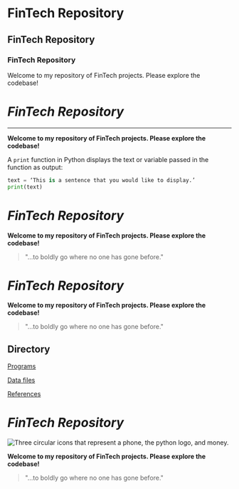 # FinTech Repository

## FinTech Repository

### FinTech Repository

Welcome to my repository of FinTech projects. Please explore the codebase!

# *FinTech Repository*
---
**Welcome to my repository of FinTech projects. Please explore the codebase!**

A `print` function in Python displays the text or variable passed in the function as output:

```python
text = ‘This is a sentence that you would like to display.’
print(text)
```

# *FinTech Repository*

**Welcome to my repository of FinTech projects. Please explore the codebase!**

> "...to boldly go where no one has gone before."

# *FinTech Repository*

**Welcome to my repository of FinTech projects. Please explore the codebase!**

> "...to boldly go where no one has gone before."

## Directory

[Programs](code)

[Data files](data)

[References](references)

# *FinTech Repository*

![Three circular icons that represent a phone, the python logo, and money.](images/fintech.png)

**Welcome to my repository of FinTech projects. Please explore the codebase!**

> "...to boldly go where no one has gone before."
